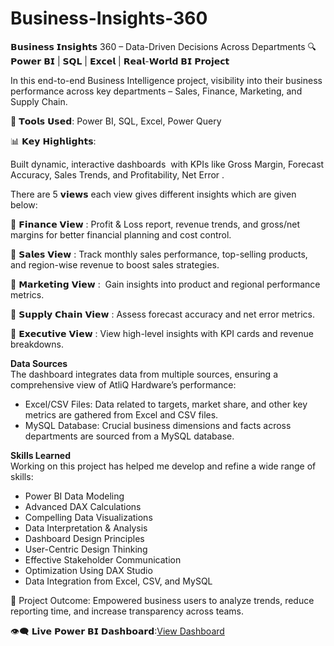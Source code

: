 # Business-Insights-360

𝗕𝘂𝘀𝗶𝗻𝗲𝘀𝘀 𝗜𝗻𝘀𝗶𝗴𝗵𝘁𝘀 360 – Data-Driven Decisions Across Departments
🔍 𝗣𝗼𝘄𝗲𝗿 𝗕𝗜 | 𝗦𝗤𝗟 | 𝗘𝘅𝗰𝗲𝗹 | 𝗥𝗲𝗮𝗹-𝗪𝗼𝗿𝗹𝗱 𝗕𝗜 𝗣𝗿𝗼𝗷𝗲𝗰𝘁

In this end-to-end Business Intelligence project, visibility into their business performance across key departments – Sales, Finance, Marketing, and Supply Chain.

🔧 𝗧𝗼𝗼𝗹𝘀 𝗨𝘀𝗲𝗱:
Power BI, SQL, Excel, Power Query

📊 𝗞𝗲𝘆 𝗛𝗶𝗴𝗵𝗹𝗶𝗴𝗵𝘁𝘀:

Built dynamic, interactive dashboards  with KPIs like Gross Margin, Forecast Accuracy, Sales Trends, and Profitability, Net Error .

There are 5 𝘃𝗶𝗲𝘄𝘀 each view gives different insights which are given below:

🔹 𝗙𝗶𝗻𝗮𝗻𝗰𝗲 𝗩𝗶𝗲𝘄 :
Profit & Loss report, revenue trends, and gross/net margins for better financial planning and cost control.

🔹 𝗦𝗮𝗹𝗲𝘀 𝗩𝗶𝗲𝘄 :
Track monthly sales performance, top-selling products, and region-wise revenue to boost sales strategies.

🔹 𝗠𝗮𝗿𝗸𝗲𝘁𝗶𝗻𝗴 𝗩𝗶𝗲𝘄 :
 Gain insights into product and regional performance metrics.

🔹 𝗦𝘂𝗽𝗽𝗹𝘆 𝗖𝗵𝗮𝗶𝗻 𝗩𝗶𝗲𝘄 :
Assess forecast accuracy and net error metrics.

🔹 𝗘𝘅𝗲𝗰𝘂𝘁𝗶𝘃𝗲 𝗩𝗶𝗲𝘄 :
View high-level insights with KPI cards and revenue breakdowns.

**Data Sources**  
The dashboard integrates data from multiple sources, ensuring a comprehensive view of AtliQ Hardware’s performance:

- Excel/CSV Files: Data related to targets, market share, and other key metrics are gathered from Excel and CSV files.  
- MySQL Database: Crucial business dimensions and facts across departments are sourced from a MySQL database.

**Skills Learned**  
Working on this project has helped me develop and refine a wide range of skills:  
- Power BI Data Modeling  
- Advanced DAX Calculations  
- Compelling Data Visualizations  
- Data Interpretation & Analysis  
- Dashboard Design Principles  
- User-Centric Design Thinking  
- Effective Stakeholder Communication  
- Optimization Using DAX Studio  
- Data Integration from Excel, CSV, and MySQL

📌 Project Outcome:
Empowered business users to analyze trends, reduce reporting time, and increase transparency across teams.

👁️‍🗨️ 𝗟𝗶𝘃𝗲 𝗣𝗼𝘄𝗲𝗿 𝗕𝗜 𝗗𝗮𝘀𝗵𝗯𝗼𝗮𝗿𝗱:[View Dashboard](https://app.powerbi.com/view?r=eyJrIjoiNzI1MjJiMDYtZjA1OS00MDBlLWFiMWMtMTNiYzM0OTEyNmY3IiwidCI6ImM2ZTU0OWIzLTVmNDUtNDAzMi1hYWU5LWQ0MjQ0ZGM1YjJjNCJ9)




